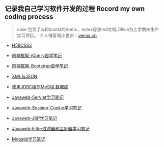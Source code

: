 ## 记录我自己学习软件开发的过程 Record my own coding process

> case 包含了jq和bootst的demo，notes存放md文档,Olivia为上学期末生产实习项目。
个人博客同步更新：[venns.cn](venns.cn)

- [H5&CSS3](notes/H5&CSS3.md)
- [前端框架-jQuery自学笔记](notes/jquery.md)
- [前端框架-Bootstrap自学笔记](notes/Bootstrap.md)
- [XML与JSON](notes/XML与JSON.md)
- [使用JDBC操作MySQL数据库](notes/使用JDBC操作MySQL.md)
- [Javaweb-Servlet学习笔记](notes/JavaWeb-Servlet.md)
- [Javaweb-Session-Cookie学习笔记](notes/Cookie-Session.md)
- [Javaweb-JSP学习笔记](notes/Javaweb-JSP学习笔记.md)
- [Javaweb-Filter过滤器和监听器学习笔记](notes/Javaweb-Filter.md)

- [Mybatis学习笔记](notes/Mybatis.md)

